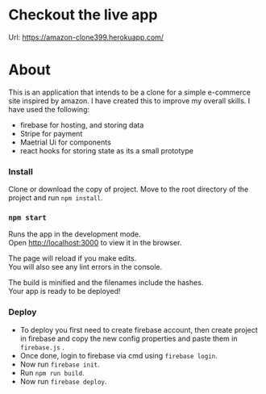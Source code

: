 # Checkout the live app

Url: https://amazon-clone399.herokuapp.com/

# About

This is an application that intends to be a clone for a simple e-commerce site inspired by amazon. I have created this to improve my overall skills. I have used the following:
- firebase for hosting, and storing data
- Stripe for payment
- Maetrial Ui for components
- react hooks for storing state as its a small prototype

### Install
Clone or download the copy of project. Move to the root directory of the project and run `npm install`.


### `npm start`

Runs the app in the development mode.\
Open [http://localhost:3000](http://localhost:3000) to view it in the browser.

The page will reload if you make edits.\
You will also see any lint errors in the console.


The build is minified and the filenames include the hashes.\
Your app is ready to be deployed!

### Deploy

- To deploy you first need to create firebase account, then create project in firebase and copy the new config properties and paste them in `firebase.js` .
- Once done, login to firebase via cmd using `firebase login`.
-  Now run `firebase init`.
-  Run `npm run build`.
-  Now run `firebase deploy`.

